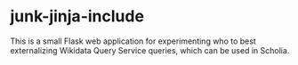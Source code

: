 # junk-jinja-include

This is a small Flask web application for experimenting who to best externalizing Wikidata Query Service queries, which can be used in Scholia.
